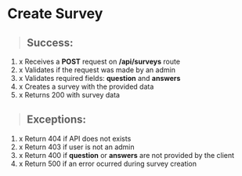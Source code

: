 # Create Survey

>## Success:
1. x Receives a **POST** request on **/api/surveys** route
2. x Validates if the request was made by an admin
3. x Validates required fields: **question** and **answers** 
4. x Creates a survey with the provided data
5. x Returns 200 with survey data

>## Exceptions:
1. x Return 404 if API does not exists
2. x Return 403 if user is not an admin
3. x Return 400 if **question** or **answers** are not provided by the client
4. x Return 500 if an error ocurred during survey creation